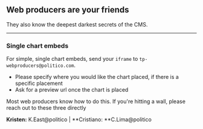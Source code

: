 ## Web producers are your friends

They also know the deepest darkest secrets of the CMS.

---

### Single chart embeds

For simple, single chart embeds, send your `iframe` to `tp-webproducers@politico.com`.

* Please specify where you would like the chart placed, if there is a specific placement
* Ask for a preview url once the chart is placed

Most web producers know how to do this. If you're hitting a wall, please reach out to these three directly

 **Kristen:** K.East@politico  \|    **Cristiano: **C.Lima@politico

